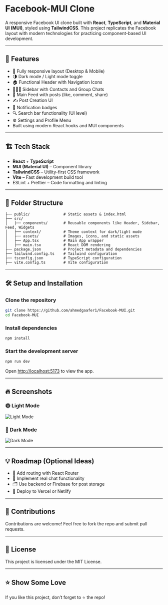 # Facebook-MUI Clone

A responsive Facebook UI clone built with **React**, **TypeScript**, and **Material UI (MUI)**, styled using **TailwindCSS**. This project replicates the Facebook layout with modern technologies for practicing component-based UI development.

---

## 🚀 Features

- 🎨 Fully responsive layout (Desktop & Mobile)
- 🌗 Dark mode / Light mode toggle
- 🏠 Functional Header with Navigation Icons
- 🧑‍🤝‍🧑 Sidebar with Contacts and Group Chats
- 📰 Main Feed with posts (like, comment, share)
- ✍️ Post Creation UI
- 🔔 Notification badges
- 🔍 Search bar functionality (UI level)
- ⚙️ Settings and Profile Menu
- Built using modern React hooks and MUI components

---

## 🏗️ Tech Stack

- **React** + **TypeScript**
- **MUI (Material UI)** – Component library
- **TailwindCSS** – Utility-first CSS framework
- **Vite** – Fast development build tool
- ESLint + Prettier – Code formatting and linting

---

## 📁 Folder Structure

```
├── public/               # Static assets & index.html
├── src/
│   ├── components/       # Reusable components like Header, Sidebar, Feed, Widgets
│   ├── context/          # Theme context for dark/light mode
│   ├── assets/           # Images, icons, and static assets
│   ├── App.tsx           # Main App wrapper
│   ├── main.tsx          # React DOM rendering
├── package.json          # Project metadata and dependencies
├── tailwind.config.ts    # Tailwind configuration
├── tsconfig.json         # TypeScript configuration
├── vite.config.ts        # Vite configuration
```

---

## 🛠️ Setup and Installation

### Clone the repository

```bash
git clone https://github.com/ahmedgaafer1/Facebook-MUI.git
cd Facebook-MUI
```

### Install dependencies

```bash
npm install
```

### Start the development server

```bash
npm run dev
```

Open [http://localhost:5173](http://localhost:5173) to view the app.

---

## 🔥 Screenshots

### 🌞 Light Mode

![Light Mode](/facebook1.png)

### 🌚 Dark Mode

![Dark Mode](/facebook2.png)

---

## 💡 Roadmap (Optional Ideas)

- 🔗 Add routing with React Router
- 📱 Implement real chat functionality
- 🗂️ Use backend or Firebase for post storage
- 🚀 Deploy to Vercel or Netlify

---

## 🤝 Contributions

Contributions are welcome! Feel free to fork the repo and submit pull requests.

---

## 📄 License

This project is licensed under the MIT License.

---

## ⭐️ Show Some Love

If you like this project, don’t forget to ⭐️ the repo!
